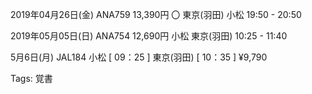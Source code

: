 
2019年04月26日(金)	ANA759  13,390円 〇
東京(羽田)  小松
19:50 - 20:50

2019年05月05日(日)	ANA754  12,690円
小松  東京(羽田)
10:25 - 11:40

5月6日(月)	JAL184	小松  [ 09：25 ]		東京(羽田)  [ 10：35 ] ¥9,790

Tags:
  覚書